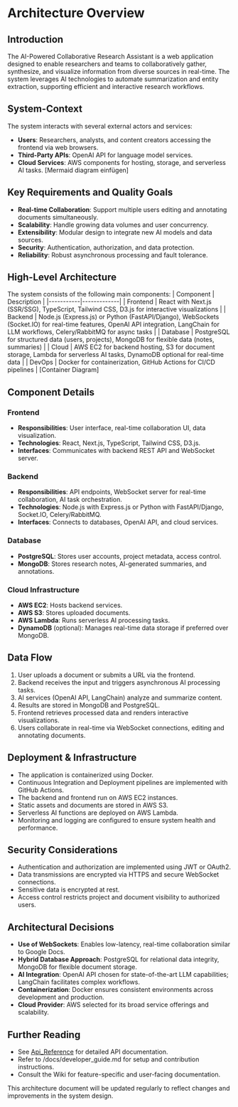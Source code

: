 # Architecture Overview
## Introduction
The AI-Powered Collaborative Research Assistant is a web application designed to enable researchers and teams to collaboratively gather, synthesize, and visualize information from diverse sources in real-time. The system leverages AI technologies to automate summarization and entity extraction, supporting efficient and interactive research workflows.

## System-Context
The system interacts with several external actors and services:
- **Users**: Researchers, analysts, and content creators accessing the frontend via web browsers.
- **Third-Party APIs**: OpenAI API for language model services.
- **Cloud Services**: AWS components for hosting, storage, and serverless AI tasks.
[Mermaid diagram einfügen]

## Key Requirements and Quality Goals
- **Real-time Collaboration**: Support multiple users editing and annotating documents simultaneously.
- **Scalability**: Handle growing data volumes and user concurrency.
- **Extensibility**: Modular design to integrate new AI models and data sources.
- **Security**: Authentication, authorization, and data protection.
- **Reliability**: Robust asynchronous processing and fault tolerance.

## High-Level Architecture
The system consists of the following main components:
| Component | Description |
|-----------|-------------|
| Frontend  | React with Next.js (SSR/SSG), TypeScript, Tailwind CSS, D3.js for interactive visualizations |
| Backend   | Node.js (Express.js) or Python (FastAPI/Django), WebSockets (Socket.IO) for real-time features, OpenAI API integration, LangChain for LLM workflows, Celery/RabbitMQ for async tasks |
| Database  | PostgreSQL for structured data (users, projects), MongoDB for flexible data (notes, summaries) |
| Cloud     | AWS EC2 for backend hosting, S3 for document storage, Lambda for serverless AI tasks, DynamoDB optional for real-time data |
| DevOps    | Docker for containerization, GitHub Actions for CI/CD pipelines |
[Container Diagram]

## Component Details
### Frontend
- **Responsibilities**: User interface, real-time collaboration UI, data visualization.
- **Technologies**: React, Next.js, TypeScript, Tailwind CSS, D3.js.
- **Interfaces**: Communicates with backend REST API and WebSocket server.

### Backend
- **Responsibilities**: API endpoints, WebSocket server for real-time collaboration, AI task orchestration.
- **Technologies**: Node.js with Express.js or Python with FastAPI/Django, Socket.IO, Celery/RabbitMQ.
- **Interfaces**: Connects to databases, OpenAI API, and cloud services.

### Database
- **PostgreSQL**: Stores user accounts, project metadata, access control.
- **MongoDB**: Stores research notes, AI-generated summaries, and annotations.

### Cloud Infrastructure
- **AWS EC2**: Hosts backend services.
- **AWS S3**: Stores uploaded documents.
- **AWS Lambda**: Runs serverless AI processing tasks.
- **DynamoDB** (optional): Manages real-time data storage if preferred over MongoDB.

## Data Flow
1. User uploads a document or submits a URL via the frontend.
2. Backend receives the input and triggers asynchronous AI processing tasks.
3. AI services (OpenAI API, LangChain) analyze and summarize content.
4. Results are stored in MongoDB and PostgreSQL.
5. Frontend retrieves processed data and renders interactive visualizations.
6. Users collaborate in real-time via WebSocket connections, editing and annotating documents.

## Deployment & Infrastructure
- The application is containerized using Docker.
- Continuous Integration and Deployment pipelines are implemented with GitHub Actions.
- The backend and frontend run on AWS EC2 instances.
- Static assets and documents are stored in AWS S3.
- Serverless AI functions are deployed on AWS Lambda.
- Monitoring and logging are configured to ensure system health and performance.

## Security Considerations
- Authentication and authorization are implemented using JWT or OAuth2.
- Data transmissions are encrypted via HTTPS and secure WebSocket connections.
- Sensitive data is encrypted at rest.
- Access control restricts project and document visibility to authorized users.

## Architectural Decisions
- **Use of WebSockets**: Enables low-latency, real-time collaboration similar to Google Docs.
- **Hybrid Database Approach**: PostgreSQL for relational data integrity, MongoDB for flexible document storage.
- **AI Integration**: OpenAI API chosen for state-of-the-art LLM capabilities; LangChain facilitates complex workflows.
- **Containerization**: Docker ensures consistent environments across development and production.
- **Cloud Provider**: AWS selected for its broad service offerings and scalability.

## Further Reading
- See [Api_Reference](/docs/api_reference.md) for detailed API documentation.
- Refer to /docs/developer_guide.md for setup and contribution instructions.
- Consult the Wiki for feature-specific and user-facing documentation.

This architecture document will be updated regularly to reflect changes and improvements in the system design.

